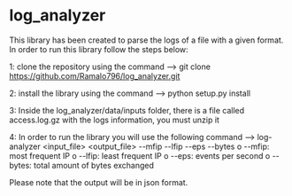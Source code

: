 # log_analyzer

This library has been created to parse the logs of a file with a given format.
In order to run this library follow the steps below:

1: clone the repository using the command --> git clone https://github.com/Ramalo796/log_analyzer.git

2: install the library using the command --> python setup.py install

3: Inside the log_analyzer/data/inputs folder, there is a file called access.log.gz with the logs information, you must unzip it

4: In order to run the library you will use the following command --> log-analyzer <input_file>  <output_file> --mfip --lfip --eps --bytes
  o --mfip: most frequent IP
  o --lfip: least frequent IP
  o --eps: events per second
  o --bytes: total amount of bytes exchanged
  
  Please note that the output will be in json format.

